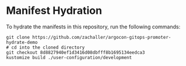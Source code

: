 # Manifest Hydration

To hydrate the manifests in this repository, run the following commands:

```shell
git clone https://github.com/zachaller/argocon-gitops-promoter-hydrate-demo
# cd into the cloned directory
git checkout 8d8827940ef1d3416d08dbfff8b1695134eedca3
kustomize build ./user-configuration/development
```

